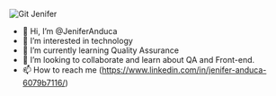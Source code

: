 ![Git Jenifer](https://user-images.githubusercontent.com/107861008/217264147-5ed4d0d7-354e-4cca-aa05-70146f15a189.png)


- 👋 Hi, I’m @JeniferAnduca
- 👀 I’m interested in technology
- 🌱 I’m currently learning Quality Assurance
- 💞️ I’m looking to collaborate and learn about QA and Front-end.
- 📫 How to reach me (https://www.linkedin.com/in/jenifer-anduca-6079b7116/)

<!---
JeniferAnduca/JeniferAnduca is a ✨ special ✨ repository because its `README.md` (this file) appears on your GitHub profile.
You can click the Preview link to take a look at your changes.
--->
